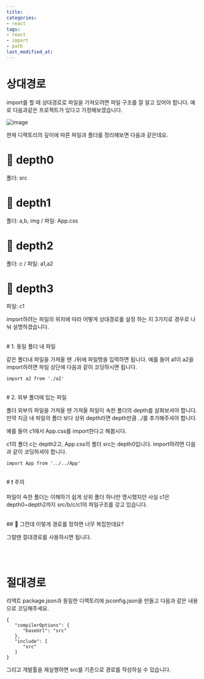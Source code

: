 ```yaml
---
title: 
categories:
- react
tags:
- react
- import
- path
last_modified_at:
---
```


# 상대경로

import를 할 때 상대경로로 파일을 가져오려면 파일 구조를 잘 알고 있어야 합니다.
예로 다음과같은 프로젝트가 있다고 가정해보겠습니다.

![image](https://user-images.githubusercontent.com/79133602/151547250-3d042e1e-8ebc-4c4b-adef-0687082bec0e.png)

현재 디렉토리의 깊이에 따른 파일과 폴더를 정리해보면 다음과 같은데요.

# 📁 depth0

폴더: src

# 📁 depth1

폴더: a,b, img / 파일: App.css 

# 📁 depth2

폴더: c / 파일: a1,a2

# 📁 depth3

파일: c1

import하려는 파일의 위치에 따라 어떻게 상대경로를 설정 하는 지 3가지로 경우로 나눠 설명하겠습니다.

<br/>
# 1. 동일 폴더 내 파일

같은 폴더내 파일을 가져올 땐 ./뒤에 파일명을 입력하면 됩니다. 예를 들어 a1이 a2을 import하려면 파일 상단에 다음과 같이 코딩하시면 됩니다.

```
import a2 from './a2'
```

<br/>
# 2. 외부 폴더에 있는 파일

폴더 외부의 파일을 가져올 땐 가져올 파일이 속한 폴더의 depth를 살펴보셔야 합니다. 만약 지금 내 파일의 폴더 보다 상위 depth라면 depth만큼 ../를 추가해주셔야 합니다. 

예를 들어 c1에서 App.css를 import한다고 해봅시다.

c1의 폴더 c는 depth2고,  App.css의 폴더 src는 depth0입니다. import하려면 다음과 같이 코딩하셔야 합니다.

```
import App from '../../App'
```

<br/>
# ❗ 주의

파일이 속한 폴더는 이해하기 쉽게 상위 폴더 하나만 명시했지만 사실 c1은 depth0~depth2까지 src/b/c/c1의 파일구조를 갖고 있습니다. 

<br/>
## 🤔 그런데 이렇게 경로를 정하면 너무 복잡한데요?

그럴땐 절대경로를 사용하시면 됩니다. 

<br/><br/>
# 절대경로 

리액트 package.json과 동일한 디렉토리에 jsconfig.json을 만들고 다음과 같은 내용으로 코딩해주세요.

```
{
   "compilerOptions": {
      "baseUrl": "src"
   },
   "include": [
      "src"
   ]
}

```
 
그리고 개발툴을 재실행하면 src를 기준으로 경로를 작성하실 수 있습니다. 